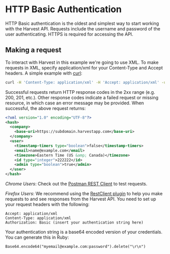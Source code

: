 # HTTP Basic Authentication

HTTP Basic authentication is the oldest and simplest way to start working with the Harvest API. Requests include the username and password of the user authenticating. HTTPS is required for accessing the API.

## Making a request

To interact with Harvest in this example we're going to use XML. To make requests in XML, specify application/xml for your Content-Type and Accept headers. A simple example with [curl](http://en.wikipedia.org/wiki/CURL):

```sh
curl -H 'Content-Type: application/xml' -H 'Accept: application/xml' -u "user@example.com:password" https://subdomain.harvestapp.com/account/who_am_i
```

Successful requests return HTTP response codes in the 2xx range (e.g. 200, 201, etc.). Other response codes indicate a failed request or missing resource, in which case an error message may be provided. When successful, the above request returns:

```xml
<?xml version="1.0" encoding="UTF-8"?>
<hash>
  <company>
    <base-uri>https://subdomain.harvestapp.com</base-uri>
  </company>
  <user>
    <timestamp-timers type="boolean">false</timestamp-timers>
    <email>name@example.com</email>
    <timezone>Eastern Time (US &amp; Canada)</timezone>
    <id type="integer">222222</id>
    <admin type="boolean">true</admin>
  </user>
</hash>
```

*Chrome Users*: Check out the [Postman REST Client](https://chrome.google.com/webstore/detail/postman-rest-client/fdmmgilgnpjigdojojpjoooidkmcomcm?hl=en) to test requests.

*Firefox Users*: We recommend using the [RestClient plugin](https://addons.mozilla.org/en-US/firefox/addon/restclient/) to help you make requests to and see responses from the Harvest API. You need to set up your request headers with the following:

```http
Accept: application/xml
Content-Type: application/xml
Authorization: Basic (insert your authentication string here)
```

Your authentication string is a base64 encoded version of your credentials. You can generate this in Ruby:

```http
Base64.encode64("myemail@example.com:password").delete("\r\n")
```